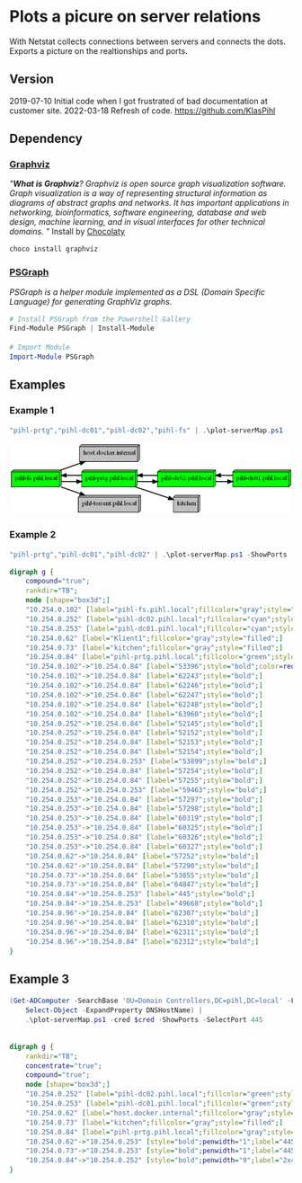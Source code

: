 # Plots a picure on server relations

With Netstat collects connections between servers and connects the dots. Exports a picture on the realtionships and ports.

## Version

2019-07-10 Initial code when I got frustrated of bad documentation at customer site.
2022-03-18 Refresh of code. https://github.com/KlasPihl

## Dependency

### [Graphviz](https://graphviz.org/)
*"**What is Graphviz**?
Graphviz is open source graph visualization software. Graph visualization is a way of representing structural information as diagrams of abstract graphs and networks. It has important applications in networking, bioinformatics, software engineering, database and web design, machine learning, and in visual interfaces for other technical domains.
"*
Install by [Chocolaty](https://community.chocolatey.org/)
```powershell
choco install graphviz
```
### [PSGraph](https://github.com/KevinMarquette/PSGraph)

*PSGraph is a helper module implemented as a DSL (Domain Specific Language) for generating GraphViz graphs.*
```powershell
# Install PSGraph from the Powershell Gallery
Find-Module PSGraph | Install-Module

# Import Module
Import-Module PSGraph
```
## Examples
### Example 1
```powershell
"pihl-prtg","pihl-dc01","pihl-dc02","pihl-fs" | .\plot-serverMap.ps1
```
![Realations map servers](Output-connections.png)

### Example 2
```powershell
"pihl-prtg","pihl-dc01","pihl-dc02" | .\plot-serverMap.ps1 -ShowPorts
```
```dot
digraph g {
    compound="true";
    rankdir="TB";
    node [shape="box3d";]
    "10.254.0.102" [label="pihl-fs.pihl.local";fillcolor="gray";style="filled";]
    "10.254.0.252" [label="pihl-dc02.pihl.local";fillcolor="cyan";style="filled";]
    "10.254.0.253" [label="pihl-dc01.pihl.local";fillcolor="cyan";style="filled";]
    "10.254.0.62" [label="Klient1";fillcolor="gray";style="filled";]
    "10.254.0.73" [label="kitchen";fillcolor="gray";style="filled";]
    "10.254.0.84" [label="pihl-prtg.pihl.local";fillcolor="green";style="filled";]
    "10.254.0.102"->"10.254.0.84" [label="53396";style="bold";color=red;]
    "10.254.0.102"->"10.254.0.84" [label="62243";style="bold";]
    "10.254.0.102"->"10.254.0.84" [label="62246";style="bold";]
    "10.254.0.102"->"10.254.0.84" [label="62247";style="bold";]
    "10.254.0.102"->"10.254.0.84" [label="62248";style="bold";]
    "10.254.0.102"->"10.254.0.84" [label="63960";style="bold";]
    "10.254.0.252"->"10.254.0.84" [label="52145";style="bold";]
    "10.254.0.252"->"10.254.0.84" [label="52152";style="bold";]
    "10.254.0.252"->"10.254.0.84" [label="52153";style="bold";]
    "10.254.0.252"->"10.254.0.84" [label="52154";style="bold";]
    "10.254.0.252"->"10.254.0.253" [label="53899";style="bold";]
    "10.254.0.252"->"10.254.0.84" [label="57254";style="bold";]
    "10.254.0.252"->"10.254.0.84" [label="57255";style="bold";]
    "10.254.0.252"->"10.254.0.253" [label="59463";style="bold";]
    "10.254.0.253"->"10.254.0.84" [label="57297";style="bold";]
    "10.254.0.253"->"10.254.0.84" [label="57298";style="bold";]
    "10.254.0.253"->"10.254.0.84" [label="60319";style="bold";]
    "10.254.0.253"->"10.254.0.84" [label="60325";style="bold";]
    "10.254.0.253"->"10.254.0.84" [label="60326";style="bold";]
    "10.254.0.253"->"10.254.0.84" [label="60327";style="bold";]
    "10.254.0.62"->"10.254.0.84" [label="57252";style="bold";]
    "10.254.0.62"->"10.254.0.84" [label="57290";style="bold";]
    "10.254.0.73"->"10.254.0.84" [label="53855";style="bold";]
    "10.254.0.73"->"10.254.0.84" [label="64847";style="bold";]
    "10.254.0.84"->"10.254.0.253" [label="445";style="bold";]
    "10.254.0.84"->"10.254.0.253" [label="49668";style="bold";]
    "10.254.0.96"->"10.254.0.84" [label="62307";style="bold";]
    "10.254.0.96"->"10.254.0.84" [label="62310";style="bold";]
    "10.254.0.96"->"10.254.0.84" [label="62311";style="bold";]
    "10.254.0.96"->"10.254.0.84" [label="62312";style="bold";]
}
```

## Example 3
```powershell
(Get-ADComputer -SearchBase 'OU=Domain Controllers,DC=pihl,DC=local' -Filter * |
    Select-Object -ExpandProperty DNSHostName) |
    .\plot-serverMap.ps1 -cred $cred -ShowPorts -SelectPort 445
```
```dot

digraph g {
    rankdir="TB";
    concentrate="true";
    compound="true";
    node [shape="box3d";]
    "10.254.0.252" [label="pihl-dc02.pihl.local";fillcolor="green";style="filled";]
    "10.254.0.253" [label="pihl-dc01.pihl.local";fillcolor="green";style="filled";]
    "10.254.0.62" [label="host.docker.internal";fillcolor="gray";style="filled";]
    "10.254.0.73" [label="kitchen";fillcolor="gray";style="filled";]
    "10.254.0.84" [label="pihl-prtg.pihl.local";fillcolor="gray";style="filled";]
    "10.254.0.62"->"10.254.0.253" [style="bold";penwidth="1";label="445";color="9";colorscheme="greys9";fontcolor="gray";]
    "10.254.0.73"->"10.254.0.253" [style="bold";penwidth="1";label="445";color="9";colorscheme="greys9";fontcolor="gray";]
    "10.254.0.84"->"10.254.0.252" [style="bold";penwidth="9";label="2x445";color="9";colorscheme="greys9";fontcolor="gray";]
}
```